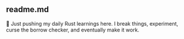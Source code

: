 ## readme.md

🦀 Just pushing my daily Rust learnings here.
I break things, experiment, curse the borrow checker, and eventually make it work.
